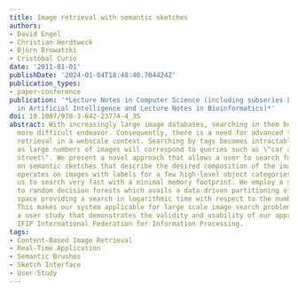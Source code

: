```yaml
---
title: Image retrieval with semantic sketches
authors:
- David Engel
- Christian Herdtweck
- Björn Browatzki
- Cristóbal Curio
date: '2011-01-01'
publishDate: '2024-01-04T18:48:40.704424Z'
publication_types:
- paper-conference
publication: '*Lecture Notes in Computer Science (including subseries Lecture Notes
  in Artificial Intelligence and Lecture Notes in Bioinformatics)*'
doi: 10.1007/978-3-642-23774-4_35
abstract: With increasingly large image databases, searching in them becomes an ever
  more difficult endeavor. Consequently, there is a need for advanced tools for image
  retrieval in a webscale context. Searching by tags becomes intractable in such scenarios
  as large numbers of images will correspond to queries such as \"car and house and
  street\". We present a novel approach that allows a user to search for images based
  on semantic sketches that describe the desired composition of the image. Our system
  operates on images with labels for a few high-level object categories, allowing
  us to search very fast with a minimal memory footprint. We employ a structure similar
  to random decision forests which avails a data-driven partitioning of the image
  space providing a search in logarithmic time with respect to the number of images.
  This makes our system applicable for large scale image search problems. We performed
  a user study that demonstrates the validity and usability of our approach. © 2011
  IFIP International Federation for Information Processing.
tags:
- Content-Based Image Retrieval
- Real-Time Application
- Semantic Brushes
- Sketch Interface
- User-Study
---
```

